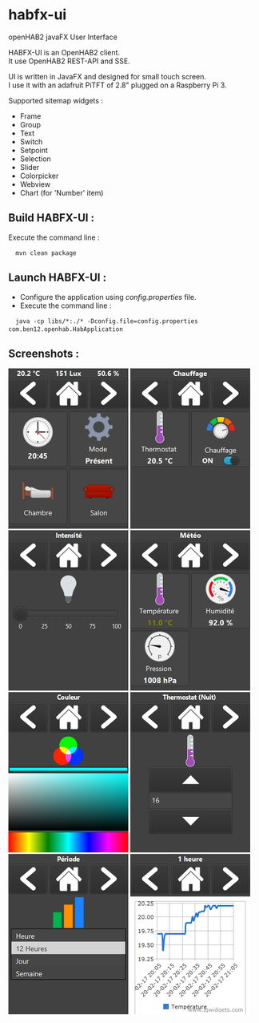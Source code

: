 # habfx-ui
openHAB2 javaFX User Interface

HABFX-UI is an OpenHAB2 client.<br />
It use OpenHAB2 REST-API and SSE.

UI is written in JavaFX and designed for small touch screen.<br />
I use it with an adafruit PiTFT of 2.8" plugged on a Raspberry Pi 3.

Supported sitemap widgets :
* Frame
* Group
* Text
* Switch
* Setpoint
* Selection
* Slider
* Colorpicker
* Webview
* Chart (for 'Number' item)

## Build HABFX-UI :

Execute the command line :<br />
```
  mvn clean package
```

## Launch HABFX-UI :

* Configure the application using _config.properties_ file.
* Execute the command line :
```
  java -cp libs/*:./* -Dconfig.file=config.properties com.ben12.openhab.HabApplication
```

## Screenshots :
![Screenshot 001](https://raw.githubusercontent.com/ben12/habfx-ui/master/doc/screenshots/001.png)
![Screenshot 002](https://raw.githubusercontent.com/ben12/habfx-ui/master/doc/screenshots/002.png)
![Screenshot 003](https://raw.githubusercontent.com/ben12/habfx-ui/master/doc/screenshots/003.png)
![Screenshot 004](https://raw.githubusercontent.com/ben12/habfx-ui/master/doc/screenshots/004.png)
![Screenshot 005](https://raw.githubusercontent.com/ben12/habfx-ui/master/doc/screenshots/005.png)
![Screenshot 006](https://raw.githubusercontent.com/ben12/habfx-ui/master/doc/screenshots/006.png)
![Screenshot 007](https://raw.githubusercontent.com/ben12/habfx-ui/master/doc/screenshots/007.png)
![Screenshot 008](https://raw.githubusercontent.com/ben12/habfx-ui/master/doc/screenshots/008.png)
